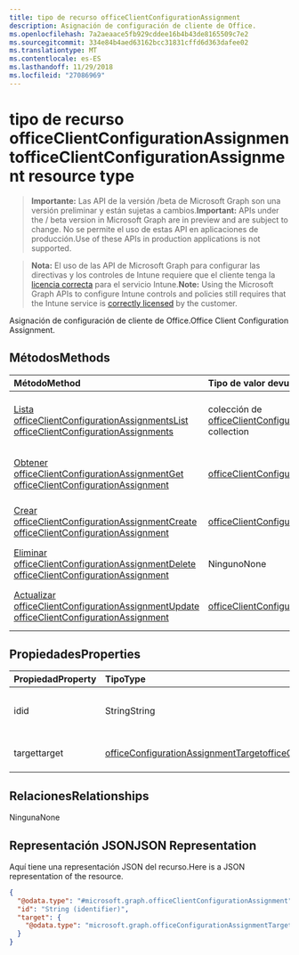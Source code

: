 ```yaml
---
title: tipo de recurso officeClientConfigurationAssignment
description: Asignación de configuración de cliente de Office.
ms.openlocfilehash: 7a2aeaace5fb929cddee16b4b43de8165509c7e2
ms.sourcegitcommit: 334e84b4aed63162bcc31831cffd6d363dafee02
ms.translationtype: MT
ms.contentlocale: es-ES
ms.lasthandoff: 11/29/2018
ms.locfileid: "27086969"
---
```

# <a name="officeclientconfigurationassignment-resource-type"></a><span data-ttu-id="84a27-103">tipo de recurso officeClientConfigurationAssignment</span><span class="sxs-lookup"><span data-stu-id="84a27-103">officeClientConfigurationAssignment resource type</span></span>

> <span data-ttu-id="84a27-104">**Importante:** Las API de la versión /beta de Microsoft Graph son una versión preliminar y están sujetas a cambios.</span><span class="sxs-lookup"><span data-stu-id="84a27-104">**Important:** APIs under the / beta version in Microsoft Graph are in preview and are subject to change.</span></span> <span data-ttu-id="84a27-105">No se permite el uso de estas API en aplicaciones de producción.</span><span class="sxs-lookup"><span data-stu-id="84a27-105">Use of these APIs in production applications is not supported.</span></span>

> <span data-ttu-id="84a27-106">**Nota:** El uso de las API de Microsoft Graph para configurar las directivas y los controles de Intune requiere que el cliente tenga la [licencia correcta](https://go.microsoft.com/fwlink/?linkid=839381) para el servicio Intune.</span><span class="sxs-lookup"><span data-stu-id="84a27-106">**Note:** Using the Microsoft Graph APIs to configure Intune controls and policies still requires that the Intune service is [correctly licensed](https://go.microsoft.com/fwlink/?linkid=839381) by the customer.</span></span>

<span data-ttu-id="84a27-107">Asignación de configuración de cliente de Office.</span><span class="sxs-lookup"><span data-stu-id="84a27-107">Office Client Configuration Assignment.</span></span>
## <a name="methods"></a><span data-ttu-id="84a27-108">Métodos</span><span class="sxs-lookup"><span data-stu-id="84a27-108">Methods</span></span>
|<span data-ttu-id="84a27-109">Método</span><span class="sxs-lookup"><span data-stu-id="84a27-109">Method</span></span>|<span data-ttu-id="84a27-110">Tipo de valor devuelto</span><span class="sxs-lookup"><span data-stu-id="84a27-110">Return Type</span></span>|<span data-ttu-id="84a27-111">Descripción</span><span class="sxs-lookup"><span data-stu-id="84a27-111">Description</span></span>|
|:---|:---|:---|
|[<span data-ttu-id="84a27-112">Lista officeClientConfigurationAssignments</span><span class="sxs-lookup"><span data-stu-id="84a27-112">List officeClientConfigurationAssignments</span></span>](../api/intune-cirrus-officeclientconfigurationassignment-list.md)|<span data-ttu-id="84a27-113">colección de [officeClientConfigurationAssignment](../resources/intune-cirrus-officeclientconfigurationassignment.md)</span><span class="sxs-lookup"><span data-stu-id="84a27-113">[officeClientConfigurationAssignment](../resources/intune-cirrus-officeclientconfigurationassignment.md) collection</span></span>|<span data-ttu-id="84a27-114">Propiedades de la lista y relaciones de los objetos [officeClientConfigurationAssignment](../resources/intune-cirrus-officeclientconfigurationassignment.md) .</span><span class="sxs-lookup"><span data-stu-id="84a27-114">List properties and relationships of the [officeClientConfigurationAssignment](../resources/intune-cirrus-officeclientconfigurationassignment.md) objects.</span></span>|
|[<span data-ttu-id="84a27-115">Obtener officeClientConfigurationAssignment</span><span class="sxs-lookup"><span data-stu-id="84a27-115">Get officeClientConfigurationAssignment</span></span>](../api/intune-cirrus-officeclientconfigurationassignment-get.md)|[<span data-ttu-id="84a27-116">officeClientConfigurationAssignment</span><span class="sxs-lookup"><span data-stu-id="84a27-116">officeClientConfigurationAssignment</span></span>](../resources/intune-cirrus-officeclientconfigurationassignment.md)|<span data-ttu-id="84a27-117">Leer las propiedades y las relaciones del objeto [officeClientConfigurationAssignment](../resources/intune-cirrus-officeclientconfigurationassignment.md) .</span><span class="sxs-lookup"><span data-stu-id="84a27-117">Read properties and relationships of the [officeClientConfigurationAssignment](../resources/intune-cirrus-officeclientconfigurationassignment.md) object.</span></span>|
|[<span data-ttu-id="84a27-118">Crear officeClientConfigurationAssignment</span><span class="sxs-lookup"><span data-stu-id="84a27-118">Create officeClientConfigurationAssignment</span></span>](../api/intune-cirrus-officeclientconfigurationassignment-create.md)|[<span data-ttu-id="84a27-119">officeClientConfigurationAssignment</span><span class="sxs-lookup"><span data-stu-id="84a27-119">officeClientConfigurationAssignment</span></span>](../resources/intune-cirrus-officeclientconfigurationassignment.md)|<span data-ttu-id="84a27-120">Crear un nuevo objeto [officeClientConfigurationAssignment](../resources/intune-cirrus-officeclientconfigurationassignment.md) .</span><span class="sxs-lookup"><span data-stu-id="84a27-120">Create a new [officeClientConfigurationAssignment](../resources/intune-cirrus-officeclientconfigurationassignment.md) object.</span></span>|
|[<span data-ttu-id="84a27-121">Eliminar officeClientConfigurationAssignment</span><span class="sxs-lookup"><span data-stu-id="84a27-121">Delete officeClientConfigurationAssignment</span></span>](../api/intune-cirrus-officeclientconfigurationassignment-delete.md)|<span data-ttu-id="84a27-122">Ninguno</span><span class="sxs-lookup"><span data-stu-id="84a27-122">None</span></span>|<span data-ttu-id="84a27-123">Elimina un [officeClientConfigurationAssignment](../resources/intune-cirrus-officeclientconfigurationassignment.md).</span><span class="sxs-lookup"><span data-stu-id="84a27-123">Deletes a [officeClientConfigurationAssignment](../resources/intune-cirrus-officeclientconfigurationassignment.md).</span></span>|
|[<span data-ttu-id="84a27-124">Actualizar officeClientConfigurationAssignment</span><span class="sxs-lookup"><span data-stu-id="84a27-124">Update officeClientConfigurationAssignment</span></span>](../api/intune-cirrus-officeclientconfigurationassignment-update.md)|[<span data-ttu-id="84a27-125">officeClientConfigurationAssignment</span><span class="sxs-lookup"><span data-stu-id="84a27-125">officeClientConfigurationAssignment</span></span>](../resources/intune-cirrus-officeclientconfigurationassignment.md)|<span data-ttu-id="84a27-126">Actualizar las propiedades de un objeto [officeClientConfigurationAssignment](../resources/intune-cirrus-officeclientconfigurationassignment.md) .</span><span class="sxs-lookup"><span data-stu-id="84a27-126">Update the properties of a [officeClientConfigurationAssignment](../resources/intune-cirrus-officeclientconfigurationassignment.md) object.</span></span>|

## <a name="properties"></a><span data-ttu-id="84a27-127">Propiedades</span><span class="sxs-lookup"><span data-stu-id="84a27-127">Properties</span></span>
|<span data-ttu-id="84a27-128">Propiedad</span><span class="sxs-lookup"><span data-stu-id="84a27-128">Property</span></span>|<span data-ttu-id="84a27-129">Tipo</span><span class="sxs-lookup"><span data-stu-id="84a27-129">Type</span></span>|<span data-ttu-id="84a27-130">Descripción</span><span class="sxs-lookup"><span data-stu-id="84a27-130">Description</span></span>|
|:---|:---|:---|
|<span data-ttu-id="84a27-131">id</span><span class="sxs-lookup"><span data-stu-id="84a27-131">id</span></span>|<span data-ttu-id="84a27-132">String</span><span class="sxs-lookup"><span data-stu-id="84a27-132">String</span></span>|<span data-ttu-id="84a27-133">Identificador de la OfficeConfigurationAssignment.</span><span class="sxs-lookup"><span data-stu-id="84a27-133">Id of the OfficeConfigurationAssignment.</span></span>|
|<span data-ttu-id="84a27-134">target</span><span class="sxs-lookup"><span data-stu-id="84a27-134">target</span></span>|[<span data-ttu-id="84a27-135">officeConfigurationAssignmentTarget</span><span class="sxs-lookup"><span data-stu-id="84a27-135">officeConfigurationAssignmentTarget</span></span>](../resources/intune-cirrus-officeconfigurationassignmenttarget.md)|<span data-ttu-id="84a27-136">La asignación de destino definida por el administrador.</span><span class="sxs-lookup"><span data-stu-id="84a27-136">The target assignment defined by the admin.</span></span>|

## <a name="relationships"></a><span data-ttu-id="84a27-137">Relaciones</span><span class="sxs-lookup"><span data-stu-id="84a27-137">Relationships</span></span>
<span data-ttu-id="84a27-138">Ninguna</span><span class="sxs-lookup"><span data-stu-id="84a27-138">None</span></span>
## <a name="json-representation"></a><span data-ttu-id="84a27-139">Representación JSON</span><span class="sxs-lookup"><span data-stu-id="84a27-139">JSON Representation</span></span>
<span data-ttu-id="84a27-140">Aquí tiene una representación JSON del recurso.</span><span class="sxs-lookup"><span data-stu-id="84a27-140">Here is a JSON representation of the resource.</span></span>
<!-- {
  "blockType": "resource",
  "keyProperty": "id",
  "@odata.type": "microsoft.graph.officeClientConfigurationAssignment"
}
-->
``` json
{
  "@odata.type": "#microsoft.graph.officeClientConfigurationAssignment",
  "id": "String (identifier)",
  "target": {
    "@odata.type": "microsoft.graph.officeConfigurationAssignmentTarget"
  }
}
```




